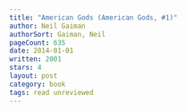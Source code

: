 ```yaml
---
title: "American Gods (American Gods, #1)"
author: Neil Gaiman
authorSort: Gaiman, Neil
pageCount: 635
date: 2014-01-01
written: 2001
stars: 4
layout: post
category: book
tags: read unreviewed
---
```

